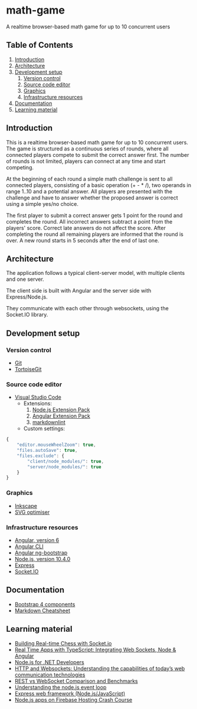# math-game

A realtime browser-based math game for up to 10 concurrent users

## Table of Contents

1. [Introduction](#introduction)
2. [Architecture](#architecture)
3. [Development setup](#development-setup)
    1. [Version control](#version-control)
    2. [Source code editor](#source-code-editor)
    3. [Graphics](#graphics)
    4. [Infrastructure resources](#infrastructure-resources)
4. [Documentation](#documentation)
5. [Learning material](#learning-material)

## Introduction

This is a realtime browser-based math game for up to 10 concurrent users. The game is structured as a continuous series of rounds, where all connected players compete to submit the correct answer first. The number of rounds is not limited, players can connect at any time and start competing.

At the beginning of each round a simple math challenge is sent to all connected players, consisting of a basic operation (+ - * /), two operands in range 1..10 and a potential answer. All players are presented with the challenge and have to answer whether the proposed answer is correct using a simple yes/no choice.

The first player to submit a correct answer gets 1 point for the round and completes the round. All incorrect answers subtract a point from the players' score. Correct late answers do not affect the score. After completing the round all remaining players are informed that the round is over. A new round starts in 5 seconds after the end of last one.

## Architecture

The application follows a typical client-server model, with multiple clients and one server.

The client side is built with Angular and the server side with Express/Node.js.

They communicate with each other through websockets, using the Socket.IO library.

## Development setup

### Version control

* [Git](https://git-scm.com/)
* [TortoiseGit](https://tortoisegit.org/)

### Source code editor

* [Visual Studio Code](https://code.visualstudio.com/)
  * Extensions:
    1. [Node.js Extension Pack](https://marketplace.visualstudio.com/items?itemName=waderyan.nodejs-extension-pack)
    1. [Angular Extension Pack](https://marketplace.visualstudio.com/items?itemName=doggy8088.angular-extension-pack)
    1. [markdownlint](https://marketplace.visualstudio.com/items?itemName=DavidAnson.vscode-markdownlint)
  * Custom settings:

```javascript
{
    "editor.mouseWheelZoom": true,
    "files.autoSave": true,
    "files.exclude": {
        "client/node_modules/": true,
        "server/node_modules/": true
    }
}
```

### Graphics

* [Inkscape](https://inkscape.org/)
* [SVG optimiser](http://petercollingridge.appspot.com/svg-optimiser)

### Infrastructure resources

* [Angular, version 6](https://angular.io/)
* [Angular CLI](https://cli.angular.io/)
* [Angular ng-bootstrap](https://ng-bootstrap.github.io/)
* [Node.js, version 10.4.0](https://nodejs.org/)
* [Express](http://expressjs.com/)
* [Socket.IO](https://socket.io/)

## Documentation

* [Bootstrap 4 components](https://getbootstrap.com/docs/4.0/components/alerts/)
* [Markdown Cheatsheet](https://github.com/adam-p/markdown-here/wiki/Markdown-Cheatsheet)

## Learning material  

* [Building Real-time Chess with Socket.io](http://dwcares.com/2015/10/21/realchess/)
* [Real Time Apps with TypeScript: Integrating Web Sockets, Node & Angular](https://medium.com/dailyjs/real-time-apps-with-typescript-integrating-web-sockets-node-angular-e2b57cbd1ec1)
* [Node.js for .NET Developers](https://app.pluralsight.com/library/courses/nodejs-dotnet-developers/)
* [HTTP and Websockets: Understanding the capabilities of today’s web communication technologies](https://medium.com/platform-engineer/web-api-design-35df8167460)
* [REST vs WebSocket Comparison and Benchmarks](http://blog.arungupta.me/rest-vs-websocket-comparison-benchmarks/)
* [Understanding the node.js event loop](http://blog.mixu.net/2011/02/01/understanding-the-node-js-event-loop/)
* [Express web framework (Node.js/JavaScript)](https://developer.mozilla.org/en-US/docs/Learn/Server-side/Express_Nodejs)
* [Node.js apps on Firebase Hosting Crash Course](https://youtu.be/LOeioOKUKI8)
